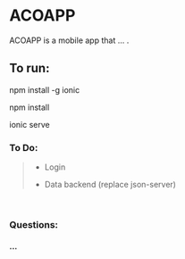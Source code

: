 <h1>ACOAPP</h1>

<p>ACOAPP is a mobile app that ...
.</p>

<h2>To run:</h2>
<p>npm install -g ionic</p>
<p>npm install</p>

<p>ionic serve</p>


<h3>To Do:</h3>

<blockquote>
  <ul>
  <li>
    <p>Login</p>
  </li>
  <li>
    <p>Data backend (replace json-server)</p>
  </li>  
  </ul>    
</blockquote>
<br>
<h3>Questions:</h3>
<h4>...</h4>
<blockquote>
  <ul>
  </ul>    
</blockquote>

